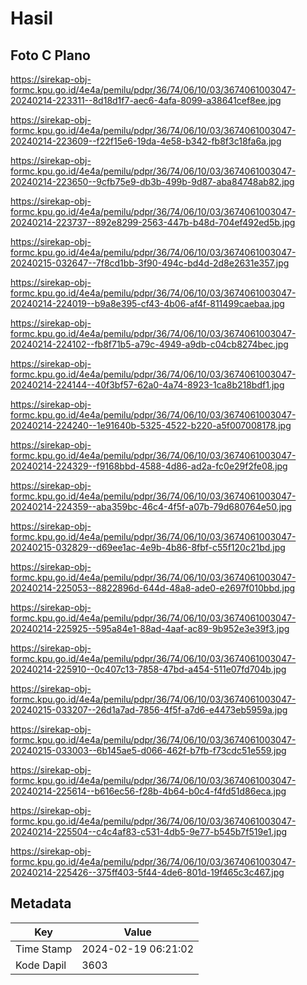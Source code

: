 # Hasil

## Foto C Plano

https://sirekap-obj-formc.kpu.go.id/4e4a/pemilu/pdpr/36/74/06/10/03/3674061003047-20240214-223311--8d18d1f7-aec6-4afa-8099-a38641cef8ee.jpg

https://sirekap-obj-formc.kpu.go.id/4e4a/pemilu/pdpr/36/74/06/10/03/3674061003047-20240214-223609--f22f15e6-19da-4e58-b342-fb8f3c18fa6a.jpg

https://sirekap-obj-formc.kpu.go.id/4e4a/pemilu/pdpr/36/74/06/10/03/3674061003047-20240214-223650--9cfb75e9-db3b-499b-9d87-aba84748ab82.jpg

https://sirekap-obj-formc.kpu.go.id/4e4a/pemilu/pdpr/36/74/06/10/03/3674061003047-20240214-223737--892e8299-2563-447b-b48d-704ef492ed5b.jpg

https://sirekap-obj-formc.kpu.go.id/4e4a/pemilu/pdpr/36/74/06/10/03/3674061003047-20240215-032647--7f8cd1bb-3f90-494c-bd4d-2d8e2631e357.jpg

https://sirekap-obj-formc.kpu.go.id/4e4a/pemilu/pdpr/36/74/06/10/03/3674061003047-20240214-224019--b9a8e395-cf43-4b06-af4f-811499caebaa.jpg

https://sirekap-obj-formc.kpu.go.id/4e4a/pemilu/pdpr/36/74/06/10/03/3674061003047-20240214-224102--fb8f71b5-a79c-4949-a9db-c04cb8274bec.jpg

https://sirekap-obj-formc.kpu.go.id/4e4a/pemilu/pdpr/36/74/06/10/03/3674061003047-20240214-224144--40f3bf57-62a0-4a74-8923-1ca8b218bdf1.jpg

https://sirekap-obj-formc.kpu.go.id/4e4a/pemilu/pdpr/36/74/06/10/03/3674061003047-20240214-224240--1e91640b-5325-4522-b220-a5f007008178.jpg

https://sirekap-obj-formc.kpu.go.id/4e4a/pemilu/pdpr/36/74/06/10/03/3674061003047-20240214-224329--f9168bbd-4588-4d86-ad2a-fc0e29f2fe08.jpg

https://sirekap-obj-formc.kpu.go.id/4e4a/pemilu/pdpr/36/74/06/10/03/3674061003047-20240214-224359--aba359bc-46c4-4f5f-a07b-79d680764e50.jpg

https://sirekap-obj-formc.kpu.go.id/4e4a/pemilu/pdpr/36/74/06/10/03/3674061003047-20240215-032829--d69ee1ac-4e9b-4b86-8fbf-c55f120c21bd.jpg

https://sirekap-obj-formc.kpu.go.id/4e4a/pemilu/pdpr/36/74/06/10/03/3674061003047-20240214-225053--8822896d-644d-48a8-ade0-e2697f010bbd.jpg

https://sirekap-obj-formc.kpu.go.id/4e4a/pemilu/pdpr/36/74/06/10/03/3674061003047-20240214-225925--595a84e1-88ad-4aaf-ac89-9b952e3e39f3.jpg

https://sirekap-obj-formc.kpu.go.id/4e4a/pemilu/pdpr/36/74/06/10/03/3674061003047-20240214-225910--0c407c13-7858-47bd-a454-511e07fd704b.jpg

https://sirekap-obj-formc.kpu.go.id/4e4a/pemilu/pdpr/36/74/06/10/03/3674061003047-20240215-033207--26d1a7ad-7856-4f5f-a7d6-e4473eb5959a.jpg

https://sirekap-obj-formc.kpu.go.id/4e4a/pemilu/pdpr/36/74/06/10/03/3674061003047-20240215-033003--6b145ae5-d066-462f-b7fb-f73cdc51e559.jpg

https://sirekap-obj-formc.kpu.go.id/4e4a/pemilu/pdpr/36/74/06/10/03/3674061003047-20240214-225614--b616ec56-f28b-4b64-b0c4-f4fd51d86eca.jpg

https://sirekap-obj-formc.kpu.go.id/4e4a/pemilu/pdpr/36/74/06/10/03/3674061003047-20240214-225504--c4c4af83-c531-4db5-9e77-b545b7f519e1.jpg

https://sirekap-obj-formc.kpu.go.id/4e4a/pemilu/pdpr/36/74/06/10/03/3674061003047-20240214-225426--375ff403-5f44-4de6-801d-19f465c3c467.jpg


## Metadata

| Key        | Value               |
| ---------- | ------------------- |
| Time Stamp | 2024-02-19 06:21:02 |
| Kode Dapil | 3603                |



